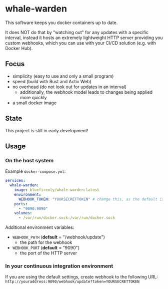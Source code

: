 # whale-warden

This software keeps you docker containers up to date.

It does NOT do that by "watching out" for any updates with a specific interval, instead it hosts an extremely lightweight HTTP server providing you custom webhooks, which you can use with your CI/CD solution (e.g. with Docker Hub).

## Focus

- simplicity (easy to use and only a small program)
- speed (build with Rust and Actix Web)
- no overhead (do not look out for updates in an interval)
  - additionally, the webhook model leads to changes being applied more quickly
- a small docker image

## State

This project is still in early development!

## Usage

### On the host system

Example `docker-compose.yml`:

```yaml
services:
  whale-warden:
    image: bluefireoly/whale-warden:latest
    environment:
      WEBHOOK_TOKEN: "YOURSECRETTOKEN" # change this, as the default ist "unset"
    ports:
      - "9090:9090"
    volumes:
      - /var/run/docker.sock:/var/run/docker.sock
```

Additional environment variables:
- `WEBHOOK_PATH` (**default** = "/webhook/update")
    - the path for the webhook
- `WEBHOOK_PORT` (**default** = "9090")
    - the port of the HTTP server

### In your continuous integration environment

If you are using the default settings, create webhook to the following URL: <br>
`http://youraddress:9090/webhook/update?token=YOURSECRETTOKEN`
